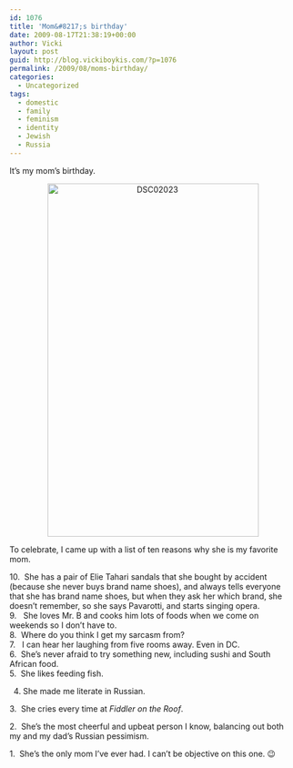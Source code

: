 ```yaml
---
id: 1076
title: 'Mom&#8217;s birthday'
date: 2009-08-17T21:38:19+00:00
author: Vicki
layout: post
guid: http://blog.vickiboykis.com/?p=1076
permalink: /2009/08/moms-birthday/
categories:
  - Uncategorized
tags:
  - domestic
  - family
  - feminism
  - identity
  - Jewish
  - Russia
---
```

It&#8217;s my mom&#8217;s birthday.

<p style="text-align: center;">
  <a href="http://blog.vickiboykis.com/wp-content/uploads/2009/08/DSC02198.JPG"></a><a href="http://blog.vickiboykis.com/wp-content/uploads/2009/08/DSC02023.JPG"><img class="aligncenter size-full wp-image-1079" title="DSC02023" src="http://blog.vickiboykis.com/wp-content/uploads/2009/08/DSC02023.JPG" alt="DSC02023" width="371" height="621" /></a>
</p>

<p style="text-align: left;">
  To celebrate, I came up with a list of ten reasons why she is my favorite mom.
</p>

<p style="text-align: left;">
  10.  She has a pair of Elie Tahari sandals that she bought by accident (because she never buys brand name shoes), and always tells everyone that she has brand name shoes, but when they ask her which brand, she doesn&#8217;t remember, so she says Pavarotti, and starts singing opera.<br /> 9.   She loves Mr. B and cooks him lots of foods when we come on weekends so I don&#8217;t have to.<br /> 8.  Where do you think I get my sarcasm from?<br /> 7.   I can hear her laughing from five rooms away. Even in DC.<br /> 6.  She&#8217;s never afraid to try something new, including sushi and South African food.<br /> 5.  She likes feeding fish.
</p>



4. She made me literate in Russian.
  
3.  She cries every time at _Fiddler on the Roof_.
  
2.  She&#8217;s the most cheerful and upbeat person I know, balancing out both my and my dad&#8217;s Russian pessimism.
  
1.  She&#8217;s the only mom I&#8217;ve ever had. I can&#8217;t be objective on this one. 😉

<p style="text-align: left;">
  <p style="text-align: left;">